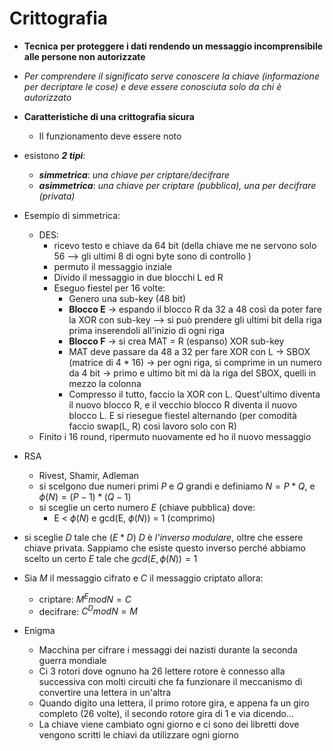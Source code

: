 # Crittografia
- **Tecnica** **per proteggere i dati rendendo un messaggio incomprensibile alle persone non autorizzate**
- *Per comprendere il significato serve conoscere la chiave (informazione per decriptare le cose) e deve essere conosciuta solo da chi è autorizzato*
- **Caratteristiche di una crittografia sicura**
    - Il funzionamento deve essere noto   
- esistono ***2 tipi***:
    -  ***simmetrica***: *una chiave per criptare/decifrare* 
    - ***asimmetrica***: *una chiave per criptare (pubblica), una per decifrare (privata)*
 - Esempio di simmetrica:
    - DES:
        - ricevo testo e chiave da 64 bit (della chiave me ne servono solo 56 --> gli ultimi 8 di ogni byte sono di controllo )
        - permuto il messaggio inziale 
        - Divido il messaggio in due blocchi L ed R 
        - Eseguo fiestel per 16 volte:
           -  Genero una sub-key (48 bit)
           -  **Blocco E** $\to$ espando il blocco R da 32 a 48 così da poter fare la XOR con sub-key --> si può prendere gli ultimi bit della riga prima inserendoli all'inizio di ogni riga 
           - **Blocco F** $\to$ si crea MAT = R (espanso) XOR sub-key 
           - MAT deve passare da 48 a 32 per fare XOR con L $\to$ SBOX (matrice di 4 * 16) $\to$ per ogni riga, si comprime in un numero da 4 bit $\to$ primo e ultimo bit mi dà la riga del SBOX, quelli in mezzo la colonna 
           - Compresso il tutto, faccio la XOR con L. Quest'ultimo diventa il nuovo blocco R, e il vecchio blocco R diventa il nuovo blocco L. E si riesegue fiestel alternando (per comodità faccio swap(L, R) così lavoro solo con R)
    - Finito i 16 round, ripermuto nuovamente ed ho il nuovo messaggio 
 -  RSA 
    - Rivest, Shamir, Adleman
    - si scelgono due numeri primi $P$ e $Q$ grandi e definiamo $N = P * Q$, e $\phi(N) = (P - 1) * (Q - 1)$
    - si sceglie un certo numero $E$ (chiave pubblica) dove:
       - E < $\phi(N)$  e gcd(E, $\phi(N)$) = 1 (comprimo) 
   - si sceglie $D$ tale che $(E*D) % \phi(N) = 1 \to$  $D$ è *l'inverso modulare*, oltre che essere chiave privata. Sappiamo che esiste questo inverso perché abbiamo scelto un certo $E$ tale che $gcd(E, \phi(N)) = 1$ 
   - Sia $M$ il messaggio cifrato e $C$ il messaggio criptato allora:
       - criptare: $M^{E} mod N = C$ 
       - decifrare: $C^{D} mod N = M$   
 
 - Enigma
    - Macchina per cifrare i messaggi dei nazisti durante la seconda guerra mondiale
    - Ci 3 rotori dove ognuno ha 26 lettere rotore è connesso alla successiva con molti circuiti che fa funzionare il meccanismo di convertire una lettera in un'altra
    - Quando digito una lettera, il primo rotore gira, e appena fa un giro completo (26 volte), il secondo rotore gira di 1 e via dicendo...
    - La chiave viene cambiato ogni giorno e ci sono dei libretti dove vengono scritti le chiavi da utilizzare ogni giorno

